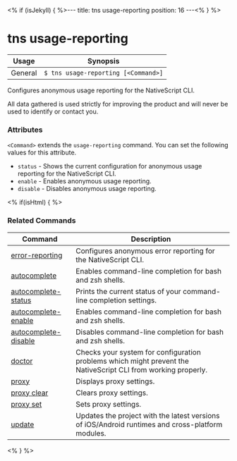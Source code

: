 <% if (isJekyll) { %>---
title: tns usage-reporting
position: 16
---<% } %>
# tns usage-reporting


Usage | Synopsis
------|-------
General | `$ tns usage-reporting [<Command>]`

Configures anonymous usage reporting for the NativeScript CLI.

All data gathered is used strictly for improving the product and will never be used to identify or contact you.

### Attributes
`<Command>` extends the `usage-reporting` command. You can set the following values for this attribute.
* `status` - Shows the current configuration for anonymous usage reporting for the NativeScript CLI.
* `enable` - Enables anonymous usage reporting.
* `disable` - Disables anonymous usage reporting.

<% if(isHtml) { %>
### Related Commands

Command | Description
----------|----------
[error-reporting](error-reporting.html) | Configures anonymous error reporting for the NativeScript CLI.
[autocomplete](autocomplete.html) | Enables command-line completion for bash and zsh shells.
[autocomplete-status](autocomplete-status.html) | Prints the current status of your command-line completion settings.
[autocomplete-enable](autocomplete-enable.html) | Enables command-line completion for bash and zsh shells.
[autocomplete-disable](autocomplete-disable.html) | Disables command-line completion for bash and zsh shells.
[doctor](doctor.html) | Checks your system for configuration problems which might prevent the NativeScript CLI from working properly.
[proxy](proxy.html) | Displays proxy settings.
[proxy clear](proxy-clear.html) | Clears proxy settings.
[proxy set](proxy-set.html) | Sets proxy settings.
[update](update.html) | Updates the project with the latest versions of iOS/Android runtimes and cross-platform modules.
<% } %>